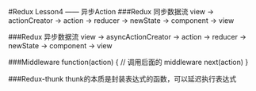 #Redux Lesson4 —— 异步Action
###Redux 同步数据流
    view -> actionCreator -> action -> reducer -> newState -> component -> view

###Redux 异步数据流
    view -> asyncActionCreator -> action -> reducer -> newState -> component -> view

###Middleware
    function(action) {
        // 调用后面的 middleware
        next(action)
    }

###Redux-thunk
    thunk的本质是封装表达式的函数，可以延迟执行表达式
